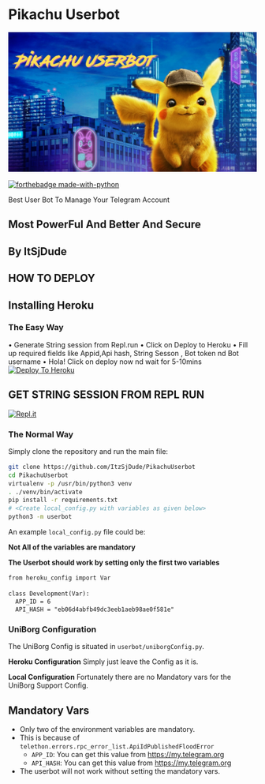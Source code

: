 # Pikachu Userbot 

<p align="center">
<img src="Pikachu.png" alt="PIKACHU USERBOT">


[![forthebadge made-with-python](http://ForTheBadge.com/images/badges/made-with-python.svg)](https://www.python.org/)



Best User Bot To Manage Your Telegram Account 
## Most PowerFul And Better And Secure

## By ItSjDude
## HOW TO DEPLOY 

## Installing Heroku 

### The Easy Way
• Generate String session from Repl.run 
• Click on Deploy to Heroku 
• Fill up required fields like Appid,Api hash, String Sesson , Bot token nd Bot username 
• Hola! Click on deploy now nd wait for 5-10mins 
[![Deploy To Heroku](https://www.herokucdn.com/deploy/button.svg)](https://heroku.com/deploy?template=https://github.com/ItzSjDude/PikachuUserbot)

## GET STRING SESSION FROM REPL RUN 

[![Repl.it](https://img.shields.io/badge/REPL%20RUN-Run%20Online-blue.svg)](http://userbot.itzsjdude.repl.run/)

### The Normal Way

Simply clone the repository and run the main file:
```sh
git clone https://github.com/ItzSjDude/PikachuUserbot
cd PikachuUserbot
virtualenv -p /usr/bin/python3 venv
. ./venv/bin/activate
pip install -r requirements.txt
# <Create local_config.py with variables as given below>
python3 -m userbot
```

An example `local_config.py` file could be:

**Not All of the variables are mandatory**

__The Userbot should work by setting only the first two variables__

```python3
from heroku_config import Var

class Development(Var):
  APP_ID = 6
  API_HASH = "eb06d4abfb49dc3eeb1aeb98ae0f581e"
```


### UniBorg Configuration


The UniBorg Config is situated in `userbot/uniborgConfig.py`.

**Heroku Configuration**
Simply just leave the Config as it is.

**Local Configuration**
Fortunately there are no Mandatory vars for the UniBorg Support Config.

## Mandatory Vars

- Only two of the environment variables are mandatory.
- This is because of `telethon.errors.rpc_error_list.ApiIdPublishedFloodError`
    - `APP_ID`:   You can get this value from https://my.telegram.org
    - `API_HASH`:   You can get this value from https://my.telegram.org
- The userbot will not work without setting the mandatory vars.

